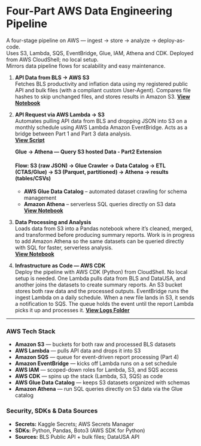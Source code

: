 # Four-Part AWS Data Engineering Pipeline
A four-stage pipeline on AWS — ingest → store → analyze → deploy-as-code.  
Uses S3, Lambda, SQS, EventBridge, Glue, IAM, Athena and CDK.  Deployed from AWS CloudShell; no local setup.  
Mirrors data pipeline flows for scalability and easy maintenance.

1. **API Data from BLS → AWS S3**  
   Fetches BLS productivity and inflation data using my registered public API and bulk files (with a compliant custom User-Agent).  Compares file hashes to skip unchanged files, and stores results in Amazon S3.   **[View Notebook](https://github.com/ScottySchmidt/AWS_DataEngineer_API/blob/main/01-ingest-apis-to-s3.ipynb)**

2. **API Request via AWS Lambda → S3**  
   Automates pulling API data from BLS and dropping JSON into S3 on a monthly schedule using AWS Lambda Amazon EventBridge. Acts as a bridge between Part 1 and Part 3 data analysis.  
   **[View Script](https://github.com/ScottySchmidt/AWS_DataEngineer_API/blob/main/02-lambda-api-s3.py)**

   **Glue → Athena — Query S3 hosted Data - Part2 Extension**
    #### Flow: S3 (raw JSON) → Glue Crawler → Data Catalog → ETL (CTAS/Glue) → S3 (Parquet, partitioned) → Athena → results (tables/CSVs)
    - **AWS Glue Data Catalog** – automated dataset crawling for schema management  
    - **Amazon Athena** – serverless SQL queries directly on S3 data  
    **[View Notebook](https://github.com/ScottySchmidt/AWS_DataEngineer_API/blob/main/02-glue-athena-extension.ipynb)**

4. **Data Processing and Analysis**  
   Loads data from S3 into a Pandas notebook where it’s cleaned, merged, and transformed before producing summary reports.
   Work is in progress to add Amazon Athena so the same datasets can be queried directly with SQL for faster, serverless analysis.  
   **[View Notebook](https://github.com/ScottySchmidt/AWS_DataEngineer_API/blob/main/03-data-analytics-reports.ipynb)**

 5. **Infrastructure as Code — AWS CDK**  
    Deploy the pipeline with AWS CDK (Python) from CloudShell. No local setup is needed.
    One Lambda pulls data from BLS and DataUSA, and another joins the datasets to create summary reports.
    An S3 bucket stores both raw data and the processed outputs.
    EventBridge runs the ingest Lambda on a daily schedule.
    When a new file lands in S3, it sends a notification to SQS.
    The queue holds the event until the report Lambda picks it up and processes it.
   **[View Logs Folder](https://github.com/ScottySchmidt/AWS_DataEngineer_API/tree/main/docs/part4)**

---
### AWS Tech Stack  
- **Amazon S3** — buckets for both raw and processed BLS datasets  
- **AWS Lambda** — pulls API data and drops it into S3  
- **Amazon SQS** — queue for event-driven report processing (Part 4)  
- **Amazon EventBridge** — kicks off Lambda runs on a set schedule  
- **AWS IAM** — scoped-down roles for Lambda, S3, and SQS access  
- **AWS CDK** — spins up the stack (Lambda, S3, SQS) as code  
- **AWS Glue Data Catalog** — keeps S3 datasets organized with schemas  
- **Amazon Athena** — run SQL queries directly on S3 data via the Glue catalog  

### Security, SDKs & Data Sources
- **Secrets:** Kaggle Secrets; AWS Secrets Manager
- **SDKs:** Python, Pandas, Boto3 (AWS SDK for Python)
- **Sources:** BLS Public API + bulk files; DataUSA API
